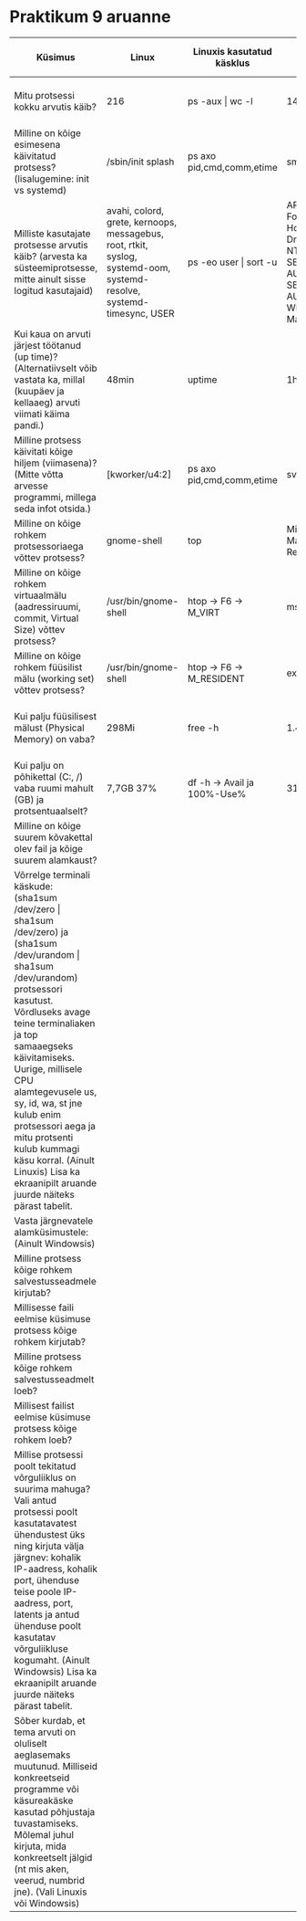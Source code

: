 # Praktikum 9 aruanne
Küsimus | Linux | Linuxis kasutatud käsklus | Windows | Windowsis kasutatud tööriist
--- | --- | --- | --- | ---
Mitu protsessi kokku arvutis käib? | 216 | ps -aux &#124; wc -l | 143 | Task Manager -> Performance -> Processes
Milline on kõige esimesena käivitatud protsess? (lisalugemine: init vs systemd) | /sbin/init splash | ps axo pid,cmd,comm,etime | smss.exe | Process Explorer -> Start Time
Milliste kasutajate protsesse arvutis käib? (arvesta ka süsteemiprotsesse, mitte ainult sisse logitud kasutajaid) | avahi, colord, grete, kernoops, messagebus, root, rtkit, syslog, systemd-oom, systemd-resolve, systemd-timesync, USER | ps -eo user &#124; sort -u | ARMEI-W11\Grete, Font Driver Host\UMFD-0, Font Driver Host\UMFD-2, NT AUTHORITY\LOCAL SERVICE, NT AUTHORITY\NETWORK SERVICE, NT AUTHORITY\SYSTEM, Window Manager\DWM-2 | Process Explorere -> User Name
Kui kaua on arvuti järjest töötanud (up time)? (Alternatiivselt võib vastata ka, millal (kuupäev ja kellaaeg) arvuti viimati käima pandi.) | 48min | uptime | 1h 2min 28s | Task Manager -> Performance -> Up time
Milline protsess käivitati kõige hiljem (viimasena)? (Mitte võtta arvesse programmi, millega seda infot otsida.) | [kworker/u4:2] | ps axo pid,cmd,comm,etime | svchost.exe | Task Manager -> Performance -> Start Time
Milline on kõige rohkem protsessoriaega võttev protsess? | gnome-shell | top | Microsoft Windows Malicious Software Removal Tool | Task Manager -> Processes -> CPU
Milline on kõige rohkem virtuaalmälu (aadressiruumi, commit, Virtual Size) võttev protsess? | /usr/bin/gnome-shell | htop -> F6 -> M_VIRT | msedge.exe | Process Explorer -> Virtual Size
Milline on kõige rohkem füüsilist mälu (working set) võttev protsess? | /usr/bin/gnome-shell | htop -> F6 -> M_RESIDENT | explorer.exe | Process Explorer -> Working Set
Kui palju füüsilisest mälust (Physical Memory) on vaba? | 298Mi | free -h | 1.4GB | Task Manager -> Performance -> Memory -> Available
Kui palju on põhikettal (C:, /) vaba ruumi mahult (GB) ja protsentuaalselt? | 7,7GB 37% | df -h -> Avail ja 100%-Use% | 31.56GB 50% | Disk Management -> Free Space/%Free
Milline on kõige suurem kõvakettal olev fail ja kõige suurem alamkaust? |  | | | 
Võrrelge terminali käskude: (sha1sum /dev/zero &#124; sha1sum /dev/zero) ja (sha1sum /dev/urandom &#124; sha1sum /dev/urandom) protsessori kasutust. Võrdluseks avage teine terminaliaken ja top samaaegseks käivitamiseks. Uurige, millisele CPU alamtegevusele us, sy, id, wa, st jne kulub enim protsessori aega ja mitu protsenti kulub kummagi käsu korral. (Ainult Linuxis) Lisa ka ekraanipilt aruande juurde näiteks pärast tabelit. | | | | 
Vasta järgnevatele alamküsimustele: (Ainult Windowsis) | | | | 
Milline protsess kõige rohkem salvestusseadmele kirjutab? | | | | 
Millisesse faili eelmise küsimuse protsess kõige rohkem kirjutab? | | | | 
Milline protsess kõige rohkem salvestusseadmelt loeb? | | | | 
Millisest failist eelmise küsimuse protsess kõige rohkem loeb? | | | | 
Millise protsessi poolt tekitatud võrguliiklus on suurima mahuga? Vali antud protsessi poolt kasutatavatest ühendustest üks ning kirjuta välja järgnev: kohalik IP-aadress, kohalik port, ühenduse teise poole IP-aadress, port, latents ja antud ühenduse poolt kasutatav võrguliikluse kogumaht. (Ainult Windowsis) Lisa ka ekraanipilt aruande juurde näiteks pärast tabelit. | | | | 
Sõber kurdab, et tema arvuti on oluliselt aeglasemaks muutunud. Milliseid konkreetseid programme või käsureakäske kasutad põhjustaja tuvastamiseks. Mõlemal juhul kirjuta, mida konkreetselt jälgid (nt mis aken, veerud, numbrid jne). (Vali Linuxis või Windowsis) | | | | 
